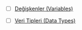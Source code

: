 - [ ] [Değişkenler (Variables)](10-değişkenler/)

- [ ] [Veri Tipleri (Data Types)](11-veri-tipleri/)
